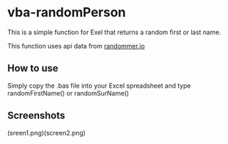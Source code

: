 # vba-randomPerson
 This is a simple function for Exel that returns a random first or last name.

This function uses api data from [randommer.io](https://randomer.io)

 ## How to use 
 Simply copy the .bas file into your Excel spreadsheet and type randomFirstName() or randomSurName()

 ## Screenshots
 (sreen1.png)(screen2.png)


